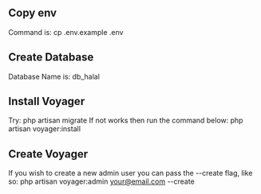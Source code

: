 ## Copy env

Command is:
 cp .env.example .env

## Create Database

Database Name is:
db_halal

## Install Voyager

Try:
php artisan migrate
If not works then run the command below:
php artisan voyager:install


## Create Voyager

If you wish to create a new admin user you can pass the --create flag, like so:
php artisan voyager:admin your@email.com --create

